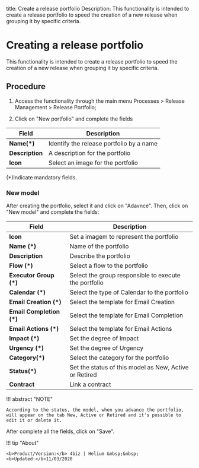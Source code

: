 title: Create a release portfolio
Description: This functionality is intended to create a release portfolio to speed the creation of a new release when grouping it by specific criteria.
# Creating a release portfolio

This functionality is intended to create a release portfolio to speed the creation of a new release when grouping it by specific criteria.

## Procedure

1.  Access the functionality through the main menu Processes \> Release
    Management \> Release Portfolio;

2.  Click on "New portfolio" and complete the fields

|Field|Description|
|-----|-----------|
|**Name(\*)**|Identify the release portfolio by a name|
|**Description**|A description for the portfolio|
|**Icon**|Select an image for the portfolio|

(\*)Indicate mandatory fields.

### New model

After creating the portfolio, select it and click on "Adavnce". Then, click on "New model" and complete the fields:

|Field|Description|
|-----|-----------|
|**Icon**|Set a imagem to represent the portfolio|
|**Name (\*)**|Name of the portfolio|
|**Description**|Describe the portfolio|
|**Flow (\*)**|Select a flow to the portfolio|
|**Executor Group (\*)**|Select the group responsible to execute the portfolio|
|**Calendar (\*)**|Select the type of Calendar to the portfolio|
|**Email Creation (\*)**|Select the template for Email Creation|
|**Email Completion (\*)**|Select the template for Email Completion|
|**Email Actions (\*)**|Select the template for Email Actions|
|**Impact (\*)**|Set the degree of Impact|
|**Urgency (\*)**|Set the degree of Urgency|
|**Category(\*)**|Select the category for the portfolio|
|**Status(\*)**|Set the status of this model as New, Active or Retired|
|**Contract**|Link a contract|

!!! abstract "NOTE"

    According to the status, the model, when you advance the portfolio, will appear on the tab New, Active or Retired and it's possible to edit it or delete it. 

After complete all the fields, click on "Save".

!!! tip "About"

    <b>Product/Version:</b> 4biz | Helium &nbsp;&nbsp;
    <b>Updated:</b>11/03/2020

